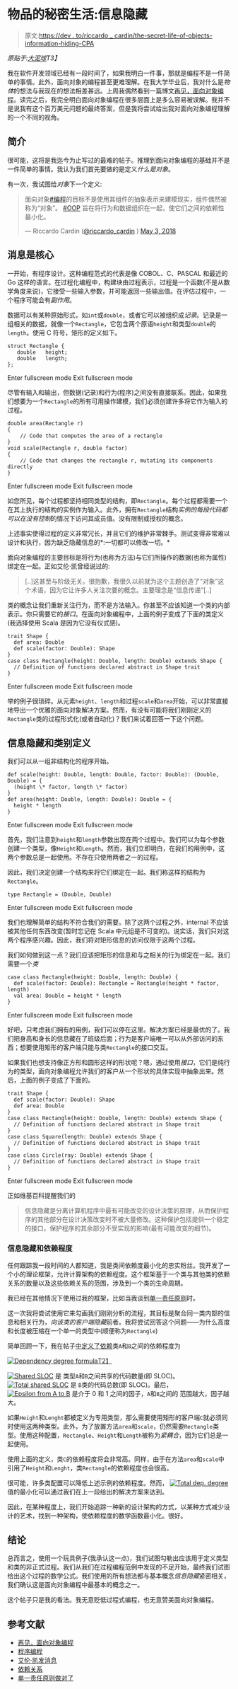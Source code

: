 # 物品的秘密生活:信息隐藏

> 原文:[https://dev . to/riccardo _ cardin/the-secret-life-of-objects-information-hiding-CPA](https://dev.to/riccardo_cardin/the-secret-life-of-objects-information-hiding-cpa)

*原贴于:[大泥球](http://rcardin.github.io/)T3】*

我在软件开发领域已经有一段时间了，如果我明白一件事，那就是编程不是一件简单的事情。此外，面向对象的编程甚至更难理解。在我大学毕业后，我对什么是*物体*的想法与我现在的想法相差甚远。上周我偶然看到一篇博文[再见，面向对象编程](https://medium.com/@cscalfani/goodbye-object-oriented-programming-a59cda4c0e53)。读完之后，我完全明白面向对象编程在很多层面上是多么容易被误解。我并不是说我有这个百万美元问题的最终答案，但是我将尝试给出我对面向对象编程理解的一个不同的视角。

## 简介

很可能，这将是我迄今为止写过的最难的帖子。推理到面向对象编程的基础并不是一件简单的事情。我认为我们首先要做的是定义*什么是对象*。

有一次，我试图给*对象*下一个定义:

> 面向对象[#编程](https://twitter.com/hashtag/programming?src=hash&ref_src=twsrc%5Etfw)的目标不是使用其组件的抽象表示来建模现实，组件偶然被称为“对象”。 [#OOP](https://twitter.com/hashtag/OOP?src=hash&ref_src=twsrc%5Etfw) 旨在将行为和数据组织在一起，使它们之间的依赖性最小化。
> 
> — Riccardo Cardin ([@riccardo_cardin](https://dev.to/riccardo_cardin) ) [May 3, 2018](https://twitter.com/riccardo_cardin/status/992138929800450048?ref_src=twsrc%5Etfw)

## 消息是核心

一开始，有程序设计。这种编程范式的代表是像 COBOL、C、PASCAL 和最近的 Go 这样的语言。在过程化编程中，构建块由过程表示，过程是一个函数(不是从数学角度来说)，它接受一些输入参数，并可能返回一些输出值。在评估过程中，一个程序可能会有*副作用*。

数据可以有某种原始形式，如`int`或`double`，或者它可以被组织成*记录*。记录是一组相关的数据，就像一个`Rectangle`，它包含两个原语`height`和类型`double`的`length`。使用 C 符号，矩形的定义如下。

```
struct Rectangle {
   double   height;
   double   length;
}; 
```

Enter fullscreen mode Exit fullscreen mode

尽管有输入和输出，但数据(记录)和行为(程序)之间没有直接联系。因此，如果我们想要为一个`Rectangle`的所有可用操作建模，我们必须创建许多将它作为输入的过程。

```
double area(Rectangle r)
{
    // Code that computes the area of a rectangle 
}
void scale(Rectangle r, double factor)
{
    // Code that changes the rectangle r, mutating its components directly
} 
```

Enter fullscreen mode Exit fullscreen mode

如您所见，每个过程都坚持相同类型的结构，即`Rectangle`。每个过程都需要一个在其上执行的结构的实例作为输入。此外，拥有`Rectangle`结构*实例的每段代码都可以在没有控制*的情况下访问其成员值。没有限制或授权的概念。

上述事实使得过程的定义非常冗长，并且它们的维护非常棘手。测试变得非常难以设计和执行，因为缺乏隐藏信息的*:一切都可以修改一切。*

面向对象编程的主要目标是将行为(也称为方法)与它们所操作的数据(也称为属性)绑定在一起。正如艾伦·凯曾经说过的:

> [..]这甚至与阶级无关。很抱歉，我很久以前就为这个主题创造了“对象”这个术语，因为它让许多人关注次要的概念。主要理念是“信息传递”[..]

类的概念让我们重新关注行为，而不是方法输入。你甚至不应该知道一个类的内部表示。你只需要它的*接口*。在面向对象编程中，上面的例子变成了下面的类定义(我选择使用 Scala 是因为它没有仪式感)。

```
trait Shape {
  def area: Double
  def scale(factor: Double): Shape
}
case class Rectangle(height: Double, length: Double) extends Shape {
  // Definition of functions declared abstract in Shape trait
} 
```

Enter fullscreen mode Exit fullscreen mode

举的例子很琐碎。从元素`height`、`length`和过程`scale`和`area`开始，可以非常直接地导出一个优雅的面向对象解决方案。然而，有没有可能将我们刚刚定义的`Rectangle`类的过程形式化(或者自动化)？我们来试着回答一下这个问题。

## 信息隐藏和类别定义

我们可以从一组非结构化的程序开始。

```
def scale(height: Double, length: Double, factor: Double): (Double, Double) = {
  (height \* factor, length \* factor)
}
def area(height: Double, length: Double): Double = {
  height * length
} 
```

Enter fullscreen mode Exit fullscreen mode

首先，我们注意到`height`和`length`参数出现在两个过程中。我们可以为每个参数创建一个类型，像`Height`和`Length`。然而，我们立即明白，在我们的用例中，这两个参数总是一起使用。不存在只使用两者之一的过程。

因此，我们决定创建一个结构来将它们绑定在一起。我们称这样的结构为`Rectangle`。

```
type Rectangle = (Double, Double) 
```

Enter fullscreen mode Exit fullscreen mode

我们也理解简单的结构不符合我们的需要。除了这两个过程之外，internal 不应该被其他任何东西改变(暂时忘记在 Scala 中元组是不可变的)。说实话，我们只对这两个程序感兴趣。因此，我们将对矩形信息的访问仅限于这两个过程。

我们如何做到这一点？我们应该把矩形的信息和与之相关的行为绑定在一起。我们需要一个*类*

```
case class Rectangle(height: Double, length: Double) {
  def scale(factor: Double): Rectangle = Rectangle(height * factor, length)
  val area: Double = height * length
} 
```

Enter fullscreen mode Exit fullscreen mode

好吧，只考虑我们拥有的用例，我们可以停在这里。解决方案已经是最优的了。我们把身高和身长的信息藏在了班级后面；行为是客户端唯一可以从外部访问的东西；想要使用矩形的客户端只能与类`Rectangle`的接口交互。

如果我们也想支持像正方形和圆形这样的形状呢？嗯，通过使用*接口*，它们是纯行为的类型，面向对象编程允许我们的客户从一个形状的具体实现中抽象出来。然后，上面的例子变成了下面的。

```
trait Shape {
  def scale(factor: Double): Shape
  def area: Double
}
case class Rectangle(height: Double, length: Double) extends Shape {
  // Definition of functions declared abstract in Shape trait
}
case class Square(length: Double) extends Shape {
  // Definition of functions declared abstract in Shape trait
}
case class Circle(ray: Double) extends Shape {
  // Definition of functions declared abstract in Shape trait
} 
```

Enter fullscreen mode Exit fullscreen mode

正如维基百科提醒我们的

> 信息隐藏是分离计算机程序中最有可能改变的设计决策的原理，从而保护程序的其他部分在设计决策改变时不被大量修改。这种保护包括提供一个稳定的接口，保护程序的其余部分不受实现的影响(最有可能改变的细节)。

### 信息隐藏和依赖程度

任何跟踪我一段时间的人都知道，我是类间依赖度最小化的忠实粉丝。我开发了一个小的理论框架，允许计算架构的依赖程度。这个框架基于一个类与其他类的依赖关系的数量以及这些依赖关系的范围，涉及到一个类的生命周期。

我已经在其他情况下使用过我的框架，比如当我谈到[单一责任原则](http://rcardin.github.io/solid/srp/programming/2017/12/31/srp-done-right.html)时。

这一次我将尝试使用它来勾画我们刚刚分析的流程，其目标是聚合同一类内部的信息和相关行为，*向该类的客户端隐藏*前者。我将尝试回答这个问题——为什么高度和长度被压缩在一个单一的类型中(顺便称为`Rectangle`)

简单回顾一下，我在帖子[中定义了依赖](http://rcardin.github.io/programming/oop/software-engineering/2017/04/10/dependency-dot.html)类`A`和`B`之间的依赖程度为

[![Dependency degree formula](../Images/0fe82b9511dd0f430da637cc97248968.png)T2】](https://res.cloudinary.com/practicaldev/image/fetch/s--_CFFANvO--/c_limit%2Cf_auto%2Cfl_progressive%2Cq_auto%2Cw_880/https://i.imgur.com/DzVYo20.png)

[![Shared SLOC](../Images/69dfc98069220bd11ad72cff97b48d0c.png)](https://res.cloudinary.com/practicaldev/image/fetch/s--dpWvsTYS--/c_limit%2Cf_auto%2Cfl_progressive%2Cq_auto%2Cw_880/https://i.imgur.com/SIxpCGv.png) 是
类型`A`和`B`之间共享的代码数量(即 SLOC)。 [![Total shared SLOC](../Images/9ba879db244c18db60b9598ccf9bbd3c.png)](https://res.cloudinary.com/practicaldev/image/fetch/s--BHbJnOaI--/c_limit%2Cf_auto%2Cfl_progressive%2Cq_auto%2Cw_880/https://i.imgur.com/XECvieP.png) 是
`B`类的代码总数(即 SLOC)。最后， [![Epsilon from A to B](../Images/4bf318b1f1ba00ae5694668d7a39cc26.png)](https://res.cloudinary.com/practicaldev/image/fetch/s--AQnNvKX3--/c_limit%2Cf_auto%2Cfl_progressive%2Cq_auto%2Cw_880/https://i.imgur.com/p9sxE9R.png) 是介于 0 和 1 之间的因子，`A`和`B`之间的
范围越大，因子越大。

如果`Height`和`Lenght`都被定义为专用类型，那么需要使用矩形的客户端`C`就必须同时使用这两种类型。此外，为了放置方法`area`和`scale`，仍然需要`Rectangle`类型。使用这种配置，`Rectangle`、`Height`和`Length`被称为*紧耦合*，因为它们总是一起使用。

使用上面的定义，类`C`的依赖程度将会非常高。同样，由于在方法`area`和`scale`中引用了`Height`和`Lenght`，类`Rectangle`的依赖程度也会很高。

很可能，许多类配置可以降低上述示例的依赖程度。然而， [![Total dep. degree](../Images/f0c1692c1e7ab6a62eb3b3668b1a8993.png)](https://res.cloudinary.com/practicaldev/image/fetch/s--5QFw1Luy--/c_limit%2Cf_auto%2Cfl_progressive%2Cq_auto%2Cw_880/https://i.imgur.com/RwDrT70.png) 值的最小化可以通过我们在上一段给出的解决方案来达到。

因此，在某种程度上，我们开始追踪一种新的设计架构的方式，以某种方式减少设计的艺术，找到一种架构，使依赖程度的数学函数最小化。很好。

## 结论

总而言之，使用一个玩具例子(我承认这一点)，我们试图勾勒出应该用于定义类型和类的非正式过程。我们从我们在过程编程范例中发现的不足开始，最终我们试图给出这个过程的数学公式。我们使用的所有想法都与基本概念*信息隐藏*紧密相关，我们确认这是面向对象编程中最基本的概念之一。

这个帖子只是我的看法。我无意贬低过程式编程，也无意赞美面向对象编程。

## 参考文献

*   [再见，面向对象编程](https://medium.com/@cscalfani/goodbye-object-oriented-programming-a59cda4c0e53)
*   [程序编程](https://en.wikipedia.org/wiki/Procedural_programming)
*   [艾伦·凯发消息](http://wiki.c2.com/?AlanKayOnMessaging)
*   [依赖关系](http://rcardin.github.io/programming/oop/software-engineering/2017/04/10/dependency-dot.html)
*   [单一责任原则做对了](http://rcardin.github.io/programming/oop/software-engineering/2017/04/10/dependency-dot.html)